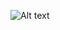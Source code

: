 ![Alt text](https://www.google.com/search?sca_esv=9cc9d8b9600304b9&rlz=1CAHUTT_enCA1143&sxsrf=AE3TifMlT5iHlEsFnlKUgj4I4mjDjDYycA:1753829190300&udm=2&fbs=AIIjpHx4nJjfGojPVHhEACUHPiMQ_pbg5bWizQs3A_kIenjtcpTTqBUdyVgzq0c3_k8z34EAuM72an33lMW6RWde9ePJpwNFtZw3UQvFloZy04_0a2t90M1pjb-hlKRN5_Y-eT60CVgJ2cjEFDHXhQH1yr14WplUeZxvRQ4XnTCsYRI6eyKJoII4Xb75il4u_FAr2Sb-WhUhJ0tGO2p0Nn5dPvjYXF-8Vw&q=read+me+file+image&sa=X&ved=2ahUKEwjkyInvkuOOAxWgVKQEHXa7M_cQtKgLegQIFBAB#vhid=kxNkogFDtUBCsM&vssid=mosaic)

